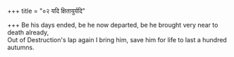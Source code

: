 +++
title = "०२ यदि क्षितायुर्यदि"

+++
Be his days ended, be he now departed, be he brought very near to death already,  
     Out of Destruction's lap again I bring him, save him for life to last a hundred autumns.